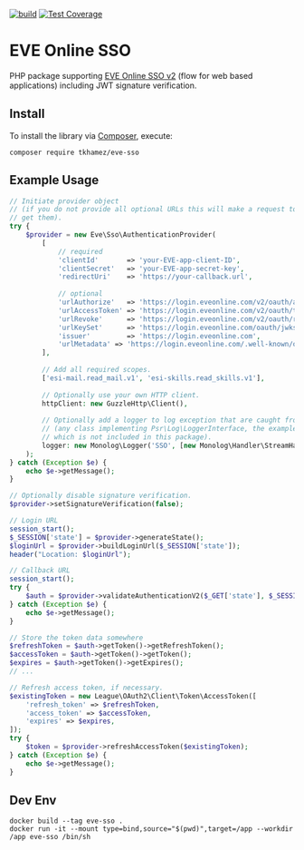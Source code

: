 [![build](https://github.com/tkhamez/eve-sso-php/workflows/test/badge.svg)](https://github.com/tkhamez/eve-sso-php/actions)
[![Test Coverage](https://api.codeclimate.com/v1/badges/d607d04898a6f8500b99/test_coverage)](https://codeclimate.com/github/tkhamez/eve-sso-php/test_coverage)

# EVE Online SSO

PHP package supporting [EVE Online SSO v2](https://docs.esi.evetech.net/docs/sso/) (flow for web based applications)
including JWT signature verification.

## Install

To install the library via [Composer](http://getcomposer.org/), execute:

```shell
composer require tkhamez/eve-sso
```

## Example Usage

```php
// Initiate provider object
// (if you do not provide all optional URLs this will make a request to the metadata URL to
// get them).
try {
    $provider = new Eve\Sso\AuthenticationProvider(
        [
            // required
            'clientId'       => 'your-EVE-app-client-ID',
            'clientSecret'   => 'your-EVE-app-secret-key',
            'redirectUri'    => 'https://your-callback.url',
    
            // optional
            'urlAuthorize'   => 'https://login.eveonline.com/v2/oauth/authorize',
            'urlAccessToken' => 'https://login.eveonline.com/v2/oauth/token',
            'urlRevoke'      => 'https://login.eveonline.com/v2/oauth/revoke',
            'urlKeySet'      => 'https://login.eveonline.com/oauth/jwks',
            'issuer'         => 'https://login.eveonline.com',
            'urlMetadata' => 'https://login.eveonline.com/.well-known/oauth-authorization-server',
        ],
    
        // Add all required scopes.
        ['esi-mail.read_mail.v1', 'esi-skills.read_skills.v1'],
    
        // Optionally use your own HTTP client.
        httpClient: new GuzzleHttp\Client(),
    
        // Optionally add a logger to log exception that are caught from libraries
        // (any class implementing Psr\Log\LoggerInterface, the example uses monolog/monolog
        // which is not included in this package).
        logger: new Monolog\Logger('SSO', [new Monolog\Handler\StreamHandler('/path/to/logfile')])
    );
} catch (Exception $e) {
    echo $e->getMessage();
}

// Optionally disable signature verification.
$provider->setSignatureVerification(false);
```

```php
// Login URL
session_start();
$_SESSION['state'] = $provider->generateState();
$loginUrl = $provider->buildLoginUrl($_SESSION['state']);
header("Location: $loginUrl");
```

```php
// Callback URL
session_start();
try {
    $auth = $provider->validateAuthenticationV2($_GET['state'], $_SESSION['state'], $_GET['code']);
} catch (Exception $e) {
    echo $e->getMessage();
}

// Store the token data somewhere
$refreshToken = $auth->getToken()->getRefreshToken();
$accessToken = $auth->getToken()->getToken();
$expires = $auth->getToken()->getExpires();
// ...
```

```php
// Refresh access token, if necessary.
$existingToken = new League\OAuth2\Client\Token\AccessToken([
    'refresh_token' => $refreshToken,
    'access_token' => $accessToken,
    'expires' => $expires,
]);
try {
    $token = $provider->refreshAccessToken($existingToken);
} catch (Exception $e) {
    echo $e->getMessage();
}
```

## Dev Env

```shell
docker build --tag eve-sso .
docker run -it --mount type=bind,source="$(pwd)",target=/app --workdir /app eve-sso /bin/sh
```
